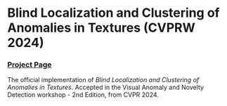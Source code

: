 # Blind Localization and Clustering of Anomalies in Textures (CVPRW 2024)

### [Project Page](https://reality.tf.fau.de/pub/ardelean2024blind.html) 

The official implementation of *Blind Localization and Clustering of Anomalies in Textures*.
Accepted in the Visual Anomaly and Novelty Detection workshop - 2nd Edition, from CVPR 2024.